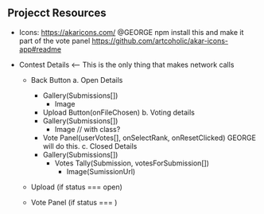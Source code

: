 ## Projecct Resources

* Icons: https://akaricons.com/
@GEORGE npm install this and make it part of the vote panel
https://github.com/artcoholic/akar-icons-app#readme


- Contest Details <-- This is the only thing that makes network calls
  - Back Button
  a. Open Details
    - Gallery(Submissions[])
      - Image[](Submission)
    - Upload Button(onFileChosen)
  b. Voting details
    - Gallery(Submissions[])
      - Image[](SumissionUrl) // with class?
    - Vote Panel(userVotes[], onSelectRank, onResetClicked)  GEORGE will do this.
  c. Closed Details
    - Gallery(Submissions[])
      - Votes Tally(Submission, votesForSubmission[])
        - Image(SumissionUrl)
      
  - Upload (if status === open)
  - Vote Panel (if status === )